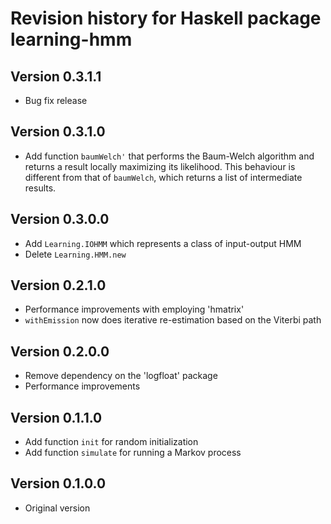Revision history for Haskell package learning-hmm
===

## Version 0.3.1.1
- Bug fix release

## Version 0.3.1.0
- Add function `baumWelch'` that performs the Baum-Welch algorithm and returns
  a result locally maximizing its likelihood. This behaviour is different from
  that of `baumWelch`, which returns a list of intermediate results.

## Version 0.3.0.0
- Add `Learning.IOHMM` which represents a class of input-output HMM
- Delete `Learning.HMM.new`

## Version 0.2.1.0
- Performance improvements with employing 'hmatrix'
- `withEmission` now does iterative re-estimation based on the Viterbi path

## Version 0.2.0.0
- Remove dependency on the 'logfloat' package
- Performance improvements

## Version 0.1.1.0
- Add function `init` for random initialization
- Add function `simulate` for running a Markov process

## Version 0.1.0.0
- Original version

